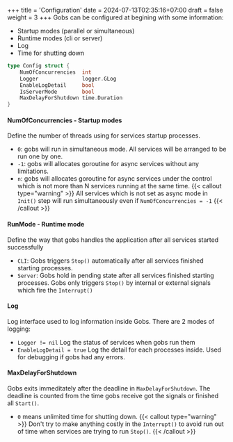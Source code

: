 +++
title = 'Configuration'
date = 2024-07-13T02:35:16+07:00
draft = false
weight = 3
+++
Gobs can be configured at begining with some information:
- Startup modes (parallel or simultaneous)
- Runtime modes (cli or server)
- Log
- Time for shutting down


```go {style=tokyonight-night}
type Config struct {
	NumOfConcurrencies  int
	Logger              logger.GLog
	EnableLogDetail     bool
	IsServerMode        bool
	MaxDelayForShutdown time.Duration
}
```

#### NumOfConcurrencies - Startup modes
Define the number of threads using for services startup processes.
- `0`: gobs will run in simultaneous mode. All services will be arranged to be run one by one.
- `-1`: gobs will allocates goroutine for async services without any limitations.
- `n`: gobs will allocates goroutine for async services under the control which is not more than N services running at the same time.
{{< callout type="warning" >}}
  All services which is not set as async mode in `Init()` step will run simultaneously even if `NumOfConcurrencies = -1`
{{< /callout >}}

#### RunMode - Runtime mode
Define the way that gobs handles the application after all services started successfully
- `CLI`: Gobs triggers `Stop()` automatically after all services finished starting processes.
- `Server`: Gobs hold in pending state after all services finished starting processes. Gobs only triggers `Stop()` by internal or external signals which fire the `Interrupt()`

#### Log
Log interface used to log information inside Gobs. There are 2 modes of logging:
- `Logger != nil` Log the status of services when gobs run them
- `EnableLogDetail = true` Log the detail for each processes inside. Used for debugging if gobs had any errors.

#### MaxDelayForShutdown
Gobs exits immeditately after the deadline in `MaxDelayForShutdown`. The deadline is counted from the time gobs receive got the signals or finished all `Start()`.
- `0` means unlimited time for shutting down.
{{< callout type="warning" >}}
  Don't try to make anything costly in the `Interrupt()` to avoid run out of time when services are trying to run `Stop()`.
{{< /callout >}}
